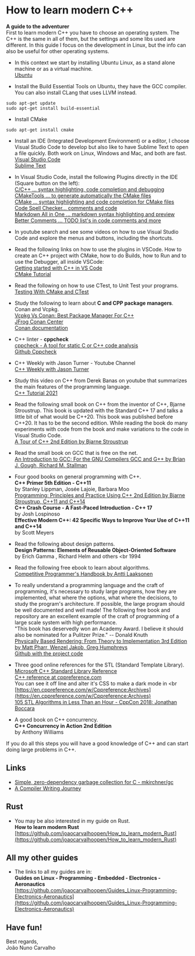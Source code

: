 # How to learn modern C++

**A guide to the adventurer**<br>
First to learn modern C++ you have to choose an operating system. The C++ is the same in all of them, but the settings and some libs used are different. In this guide I focus on the development in Linux, but the info can also be useful for other operating systems. <br>

* In this context we start by installing Ubuntu Linux, as a stand alone machine or as a virtual machine. <br>
  [Ubuntu](https://www.ubuntu.com/download/desktop) <br>

* Install the Build Essential Tools on Ubuntu, they have the GCC compiler. You can also install CLang that uses LLVM instead. <br> 

```shell
sudo apt-get update
sudo apt-get install build-essential
```

* Install CMake <br>

```shell
sudo apt-get install cmake
```

* Install an IDE (Integrated Development Environment) or a editor, I choose Visual Studio Code to develop but also like to have Sublime Text to open a file quickly. Both work on Linux, Windows and Mac, and both are fast. <br>
  [Visual Studio Code](https://code.visualstudio.com/) <br>
  [Sublime Text](https://www.sublimetext.com/) <br>

* In Visual Studio Code, install the following Plugins directly  in the IDE (Square button on the left): <br>
  [C/C++ ... syntax highlighting, code completion and debugging](https://code.visualstudio.com/docs/languages/cpp) <br>
  [CMakeTools ... to generate automatically the CMake files](https://marketplace.visualstudio.com/items?itemName=vector-of-bool.cmake-tools) <br>
  [CMake ... syntax highlighting and code completion for CMake files](https://marketplace.visualstudio.com/items?itemName=twxs.cmake) <br>
  [Code Spell Checker... comments and code](https://marketplace.visualstudio.com/items?itemName=streetsidesoftware.code-spell-checker) <br>
  [Markdown All in One ... markdown syntax highlighting and preview](https://marketplace.visualstudio.com/items?itemName=yzhang.markdown-all-in-one) <br>
  [Better Comments ... TODO list's in code comments and more](https://marketplace.visualstudio.com/items?itemName=aaron-bond.better-comments) <br>

* In youtube search and see some videos on how to use Visual Studio Code and explore the menus and buttons, including the shortcuts.

* Read the following links on how to use the plugins in VSCode. How to create an C++ project with CMake, how to do Builds, how to Run and to use the Debugger, all inside VSCode: <br>
  [Getting started with C++ in VS Code](https://www.youtube.com/watch?v=dSGW-DLMnUc) <br>
  [CMake Tutorial](https://cmake.org/cmake/help/latest/guide/tutorial/index.html)

* Read the following on how to use CTest, to Unit Test your programs. <br>
  [Testing With CMake and CTest](https://cmake.org/cmake/help/book/mastering-cmake/chapter/Testing%20With%20CMake%20and%20CTest.html)

* Study the following to learn about **C and CPP package managers**. Conan and Vcpkg. <br>
  [Vcpkg Vs Conan: Best Package Manager For C++](https://matgomes.com/vcpkg-vs-conan-for-cpp/) <br>
  [JFrog Conan Center](https://conan.io/center/) <br>
  [Conan documentation](https://docs.conan.io/en/latest/introduction.html) <br>    

* C++ linter - **cppcheck** <br>
  [cppcheck - A tool for static C or C++ code analysis](https://cppcheck.sourceforge.io/) <br>
  [Github Cppcheck](https://github.com/danmar/cppcheck)

* C++ Weekly with Jason Turner - Youtube Channel <br>
  [C++ Weekly with Jason Turner](https://www.youtube.com/c/lefticus1/videos) 

* Study this video on C++ from Derek Banas on youtube that summarizes the main features of the programming language. <br>
  [C++ Tutorial 2021](https://www.youtube.com/watch?v=6y0bp-mnYU0)

* Read the following small book on C++ from the inventor of C++, Bjarne Stroustrup. This book is updated with the Standard C++ 17 and talks a little bit of what would be C++20. This book was published before C++20. It has to be the second edition. While reading the book do many experiments with code from the book and make variations to the code in Visual Studio Code. <br>
  [A Tour of C++ 2nd Edition by Bjarne Stroustrup](https://www.stroustrup.com/tour2.html) 

* Read the small book on GCC that is free on the net. <br>
  [An Introduction to GCC: For the GNU Compilers GCC and G++ by Brian J. Gough, Richard M. Stallman](https://www.linuxtopia.org/online_books/an_introduction_to_gcc/index.html)

* Four good books on general programming with C++. <br>
  **C++ Primer 5th Edition - C++11** <br>
  by Stanley Lippman, Josée Lajoie, Barbara Moo <br>
  [Programming: Principles and Practice Using C++ 2nd Edition by Bjarne Stroustrup, C++11 and C++14](https://www.stroustrup.com/programming.html) <br>
  **C++ Crash Course - A Fast-Paced Introduction - C++ 17** <br>
  by Josh Lospinoso <br>
  **Effective Modern C++: 42 Specific Ways to Improve Your Use of C++11 and C++14** <br>
  by Scott Meyers <br>

* Read the following about design patterns. <br>
  **Design Patterns: Elements of Reusable Object-Oriented Software** <br>
  by Erich Gamma , Richard Helm and others <br
  1994

* Read the following free ebook to learn about algorithms. <br>
  [Competitive Programmer's Handbook by Antti Laaksonen](https://github.com/pllk/cphb/)

* To really understand a programming language and the craft of programming, it's necessary to study large programs, how they are implemented, what where the options, what where the decisions, to study the program's architecture. If possible, the large program should be well documented and well made! The following free book and repository are an excellent example of the craft of programming of a large scale system with high performance. <br>
  "This book has deservedly won an Academy Award. I believe it should also be nominated for a Pulitzer Prize." -- Donald Knuth  <br>
  [Physically Based Rendering: From Theory to Implementation 3rd Edition by Matt Pharr, Wenzel Jakob, Greg Humphreys](http://www.pbr-book.org/) <br>
  [Github with the project code](https://github.com/mmp/pbrt-v3)

* Three good online references for the STL (Standard Template Library). <br>
  [Microsoft C++ Standard Library Reference](https://docs.microsoft.com/en-us/cpp/standard-library/cpp-standard-library-reference) <br>
  [C++ reference at cppreference.com](https://en.cppreference.com/w/cpp) <br>
  You can see it off line and alter it's CSS to make a dark mode in <br
  [https://en.cppreference.com/w/Cppreference:Archives](https://en.cppreference.com/w/Cppreference:Archives) <br>
  [105 STL Algorithms in Less Than an Hour - CppCon 2018: Jonathan Boccara](https://www.youtube.com/watch?v=2olsGf6JIkU) <br>

* A good book on C++ concurrency. <br>
  **C++ Concurrency in Action 2nd Edition** <br>
  by Anthony Williams

If you do all this steps you will have a good knowledge of C++ and can start doing large problems in C++. <br>


## Links
* [Simple, zero-dependency garbage collection for C - mkirchner/gc](https://github.com/mkirchner/gc)
* [A Compiler Writing Journey](https://github.com/DoctorWkt/acwj)


## Rust
* You may be also interested in my guide on Rust. <br>
  **How to learn modern Rust** <br>
  [https://github.com/joaocarvalhoopen/How_to_learn_modern_Rust](https://github.com/joaocarvalhoopen/How_to_learn_modern_Rust)


## All my other guides
* The links to all my guides are in: <br>
  **Guides on Linux - Programming - Embedded - Electronics - Aeronautics** <br>
  [https://github.com/joaocarvalhoopen/Guides_Linux-Programming-Electronics-Aeronautics](https://github.com/joaocarvalhoopen/Guides_Linux-Programming-Electronics-Aeronautics)


## Have fun! 

Best regards,<br>
João Nuno Carvalho